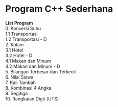 # Program C++ Sederhana
**List Program** <br>
0. Konversi Suhu <br>
1.1 Transportasi <br>
1.2 Transportasi - D <br>
2. Kolam <br>
3.1 Hotel <br>
3.2 Hotel - D <br>
4.1 Makan dan Minum <br>
4.2 Makan dan Minum - D <br>
5. Bilangan Terbesar dan Terkecil <br>
6. Nilai Siswa <br>
7. Kali Tambah <br>
8. Kombinasi 4 Angka <br>
9. Segitiga <br>
10. Rangkaian Digit (UTS) <br>


